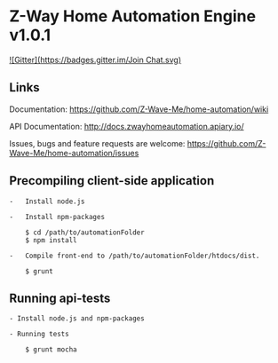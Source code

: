# Z-Way Home Automation Engine v1.0.1
[![Gitter](https://badges.gitter.im/Join Chat.svg)](https://gitter.im/Z-Wave-Me/home-automation?utm_source=badge&utm_medium=badge&utm_campaign=pr-badge&utm_content=badge)

## Links

Documentation: https://github.com/Z-Wave-Me/home-automation/wiki

API Documentation: http://docs.zwayhomeautomation.apiary.io/

Issues, bugs and feature requests are welcome: https://github.com/Z-Wave-Me/home-automation/issues


## Precompiling client-side application

    -   Install node.js

    -   Install npm-packages

        $ cd /path/to/automationFolder
        $ npm install

    -   Compile front-end to /path/to/automationFolder/htdocs/dist.

        $ grunt

## Running api-tests

    - Install node.js and npm-packages

    - Running tests

        $ grunt mocha
